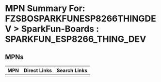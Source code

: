 



# MPN Summary For: FZSBOSPARKFUNESP8266THINGDEV > SparkFun-Boards : SPARKFUN_ESP8266_THING_DEV

## MPNs
  

|MPN|Direct Links|Search Links|
| :--- | :--- | :--- |
||||
